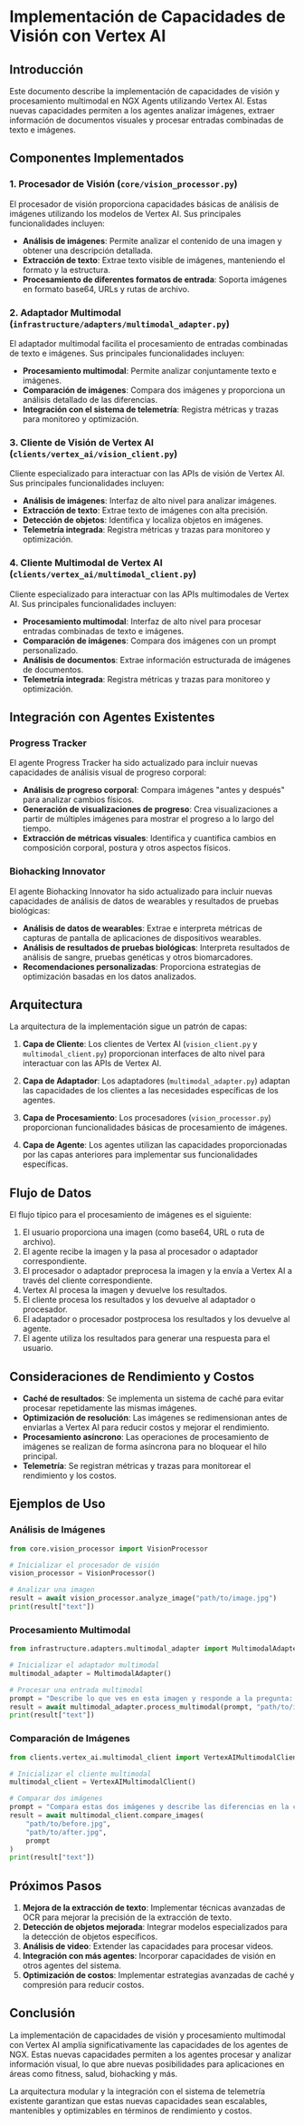 # Implementación de Capacidades de Visión con Vertex AI

## Introducción

Este documento describe la implementación de capacidades de visión y procesamiento multimodal en NGX Agents utilizando Vertex AI. Estas nuevas capacidades permiten a los agentes analizar imágenes, extraer información de documentos visuales y procesar entradas combinadas de texto e imágenes.

## Componentes Implementados

### 1. Procesador de Visión (`core/vision_processor.py`)

El procesador de visión proporciona capacidades básicas de análisis de imágenes utilizando los modelos de Vertex AI. Sus principales funcionalidades incluyen:

- **Análisis de imágenes**: Permite analizar el contenido de una imagen y obtener una descripción detallada.
- **Extracción de texto**: Extrae texto visible de imágenes, manteniendo el formato y la estructura.
- **Procesamiento de diferentes formatos de entrada**: Soporta imágenes en formato base64, URLs y rutas de archivo.

### 2. Adaptador Multimodal (`infrastructure/adapters/multimodal_adapter.py`)

El adaptador multimodal facilita el procesamiento de entradas combinadas de texto e imágenes. Sus principales funcionalidades incluyen:

- **Procesamiento multimodal**: Permite analizar conjuntamente texto e imágenes.
- **Comparación de imágenes**: Compara dos imágenes y proporciona un análisis detallado de las diferencias.
- **Integración con el sistema de telemetría**: Registra métricas y trazas para monitoreo y optimización.

### 3. Cliente de Visión de Vertex AI (`clients/vertex_ai/vision_client.py`)

Cliente especializado para interactuar con las APIs de visión de Vertex AI. Sus principales funcionalidades incluyen:

- **Análisis de imágenes**: Interfaz de alto nivel para analizar imágenes.
- **Extracción de texto**: Extrae texto de imágenes con alta precisión.
- **Detección de objetos**: Identifica y localiza objetos en imágenes.
- **Telemetría integrada**: Registra métricas y trazas para monitoreo y optimización.

### 4. Cliente Multimodal de Vertex AI (`clients/vertex_ai/multimodal_client.py`)

Cliente especializado para interactuar con las APIs multimodales de Vertex AI. Sus principales funcionalidades incluyen:

- **Procesamiento multimodal**: Interfaz de alto nivel para procesar entradas combinadas de texto e imágenes.
- **Comparación de imágenes**: Compara dos imágenes con un prompt personalizado.
- **Análisis de documentos**: Extrae información estructurada de imágenes de documentos.
- **Telemetría integrada**: Registra métricas y trazas para monitoreo y optimización.

## Integración con Agentes Existentes

### Progress Tracker

El agente Progress Tracker ha sido actualizado para incluir nuevas capacidades de análisis visual de progreso corporal:

- **Análisis de progreso corporal**: Compara imágenes "antes y después" para analizar cambios físicos.
- **Generación de visualizaciones de progreso**: Crea visualizaciones a partir de múltiples imágenes para mostrar el progreso a lo largo del tiempo.
- **Extracción de métricas visuales**: Identifica y cuantifica cambios en composición corporal, postura y otros aspectos físicos.

### Biohacking Innovator

El agente Biohacking Innovator ha sido actualizado para incluir nuevas capacidades de análisis de datos de wearables y resultados de pruebas biológicas:

- **Análisis de datos de wearables**: Extrae e interpreta métricas de capturas de pantalla de aplicaciones de dispositivos wearables.
- **Análisis de resultados de pruebas biológicas**: Interpreta resultados de análisis de sangre, pruebas genéticas y otros biomarcadores.
- **Recomendaciones personalizadas**: Proporciona estrategias de optimización basadas en los datos analizados.

## Arquitectura

La arquitectura de la implementación sigue un patrón de capas:

1. **Capa de Cliente**: Los clientes de Vertex AI (`vision_client.py` y `multimodal_client.py`) proporcionan interfaces de alto nivel para interactuar con las APIs de Vertex AI.

2. **Capa de Adaptador**: Los adaptadores (`multimodal_adapter.py`) adaptan las capacidades de los clientes a las necesidades específicas de los agentes.

3. **Capa de Procesamiento**: Los procesadores (`vision_processor.py`) proporcionan funcionalidades básicas de procesamiento de imágenes.

4. **Capa de Agente**: Los agentes utilizan las capacidades proporcionadas por las capas anteriores para implementar sus funcionalidades específicas.

## Flujo de Datos

El flujo típico para el procesamiento de imágenes es el siguiente:

1. El usuario proporciona una imagen (como base64, URL o ruta de archivo).
2. El agente recibe la imagen y la pasa al procesador o adaptador correspondiente.
3. El procesador o adaptador preprocesa la imagen y la envía a Vertex AI a través del cliente correspondiente.
4. Vertex AI procesa la imagen y devuelve los resultados.
5. El cliente procesa los resultados y los devuelve al adaptador o procesador.
6. El adaptador o procesador postprocesa los resultados y los devuelve al agente.
7. El agente utiliza los resultados para generar una respuesta para el usuario.

## Consideraciones de Rendimiento y Costos

- **Caché de resultados**: Se implementa un sistema de caché para evitar procesar repetidamente las mismas imágenes.
- **Optimización de resolución**: Las imágenes se redimensionan antes de enviarlas a Vertex AI para reducir costos y mejorar el rendimiento.
- **Procesamiento asíncrono**: Las operaciones de procesamiento de imágenes se realizan de forma asíncrona para no bloquear el hilo principal.
- **Telemetría**: Se registran métricas y trazas para monitorear el rendimiento y los costos.

## Ejemplos de Uso

### Análisis de Imágenes

```python
from core.vision_processor import VisionProcessor

# Inicializar el procesador de visión
vision_processor = VisionProcessor()

# Analizar una imagen
result = await vision_processor.analyze_image("path/to/image.jpg")
print(result["text"])
```

### Procesamiento Multimodal

```python
from infrastructure.adapters.multimodal_adapter import MultimodalAdapter

# Inicializar el adaptador multimodal
multimodal_adapter = MultimodalAdapter()

# Procesar una entrada multimodal
prompt = "Describe lo que ves en esta imagen y responde a la pregunta: ¿Qué tipo de actividad se muestra?"
result = await multimodal_adapter.process_multimodal(prompt, "path/to/image.jpg")
print(result["text"])
```

### Comparación de Imágenes

```python
from clients.vertex_ai.multimodal_client import VertexAIMultimodalClient

# Inicializar el cliente multimodal
multimodal_client = VertexAIMultimodalClient()

# Comparar dos imágenes
prompt = "Compara estas dos imágenes y describe las diferencias en la composición corporal."
result = await multimodal_client.compare_images(
    "path/to/before.jpg",
    "path/to/after.jpg",
    prompt
)
print(result["text"])
```

## Próximos Pasos

1. **Mejora de la extracción de texto**: Implementar técnicas avanzadas de OCR para mejorar la precisión de la extracción de texto.
2. **Detección de objetos mejorada**: Integrar modelos especializados para la detección de objetos específicos.
3. **Análisis de video**: Extender las capacidades para procesar videos.
4. **Integración con más agentes**: Incorporar capacidades de visión en otros agentes del sistema.
5. **Optimización de costos**: Implementar estrategias avanzadas de caché y compresión para reducir costos.

## Conclusión

La implementación de capacidades de visión y procesamiento multimodal con Vertex AI amplía significativamente las capacidades de los agentes de NGX. Estas nuevas capacidades permiten a los agentes procesar y analizar información visual, lo que abre nuevas posibilidades para aplicaciones en áreas como fitness, salud, biohacking y más.

La arquitectura modular y la integración con el sistema de telemetría existente garantizan que estas nuevas capacidades sean escalables, mantenibles y optimizables en términos de rendimiento y costos.